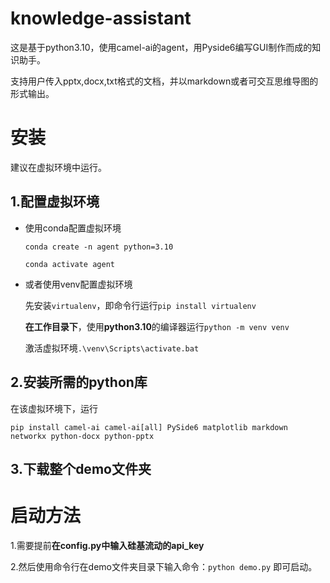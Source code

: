 # knowledge-assistant

这是基于python3.10，使用camel-ai的agent，用Pyside6编写GUI制作而成的知识助手。

支持用户传入pptx,docx,txt格式的文档，并以markdown或者可交互思维导图的形式输出。

# 安装

建议在虚拟环境中运行。

## 1.配置虚拟环境

- 使用conda配置虚拟环境
  
  `conda create -n agent python=3.10`
  
  `conda activate agent`

- 或者使用venv配置虚拟环境
  
  先安装`virtualenv`，即命令行运行`pip install virtualenv`

  **在工作目录下**，使用**python3.10**的编译器运行`python -m venv venv`
  
  激活虚拟环境`.\venv\Scripts\activate.bat`

## 2.安装所需的python库

在该虚拟环境下，运行

`pip install camel-ai camel-ai[all] PySide6 matplotlib markdown networkx python-docx python-pptx`

## 3.下载整个demo文件夹

# 启动方法

1.需要提前**在config.py中输入硅基流动的api_key**

2.然后使用命令行在demo文件夹目录下输入命令：`python demo.py` 即可启动。
